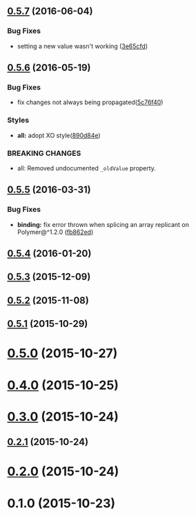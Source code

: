 <a name="0.5.7"></a>
## [0.5.7](https://github.com/nodecg/nodecg-replicant/compare/v0.5.6...v0.5.7) (2016-06-04)


### Bug Fixes

* setting a new value wasn't working ([3e65cfd](https://github.com/nodecg/nodecg-replicant/commit/3e65cfd))



<a name="0.5.6"></a>
## [0.5.6](https://github.com/nodecg/nodecg-replicant/compare/v0.5.5...v0.5.6) (2016-05-19)


### Bug Fixes

* fix changes not always being propagated([5c76f40](https://github.com/nodecg/nodecg-replicant/commit/5c76f40))


### Styles

* **all:** adopt XO style([890d84e](https://github.com/nodecg/nodecg-replicant/commit/890d84e))


### BREAKING CHANGES

* all: Removed undocumented `_oldValue` property.



<a name="0.5.5"></a>
## [0.5.5](https://github.com/nodecg/nodecg-replicant/compare/v0.5.4...v0.5.5) (2016-03-31)


### Bug Fixes

* **binding:** fix error thrown when splicing an array replicant on Polymer@^1.2.0 ([fb862ed](https://github.com/nodecg/nodecg-replicant/commit/fb862ed))



<a name="0.5.4"></a>
## [0.5.4](https://github.com/nodecg/nodecg-replicant/compare/v0.5.3...v0.5.4) (2016-01-20)




<a name="0.5.3"></a>
## [0.5.3](https://github.com/nodecg/nodecg-replicant/compare/v0.5.2...v0.5.3) (2015-12-09)




<a name="0.5.2"></a>
## [0.5.2](https://github.com/nodecg/nodecg-replicant/compare/v0.5.1...v0.5.2) (2015-11-08)




<a name="0.5.1"></a>
## [0.5.1](https://github.com/nodecg/nodecg-replicant/compare/v0.5.0...v0.5.1) (2015-10-29)




<a name="0.5.0"></a>
# [0.5.0](https://github.com/nodecg/nodecg-replicant/compare/v0.4.0...v0.5.0) (2015-10-27)




<a name="0.4.0"></a>
# [0.4.0](https://github.com/nodecg/nodecg-replicant/compare/v0.3.0...v0.4.0) (2015-10-25)




<a name="0.3.0"></a>
# [0.3.0](https://github.com/nodecg/nodecg-replicant/compare/v0.2.1...v0.3.0) (2015-10-24)




<a name="0.2.1"></a>
## [0.2.1](https://github.com/nodecg/nodecg-replicant/compare/v0.2.0...v0.2.1) (2015-10-24)




<a name="0.2.0"></a>
# [0.2.0](https://github.com/nodecg/nodecg-replicant/compare/v0.1.0...v0.2.0) (2015-10-24)




<a name="0.1.0"></a>
# 0.1.0 (2015-10-23)




